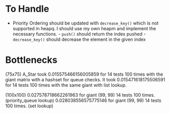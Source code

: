 # To Handle 
- Priority Ordering should be updated with ` decrease_key() ` which is not supported in heapq. I should use my own heapm and implement the necessary functions.
        - `push()` should return the index pushed
        - `decrease_key()` should decrease the element in the given index 

# Bottlenecks
(75x75)
A_Star took 0.015575466156005859 for 14 tests 100 times with the giant matrix
 with a hashset for queue checks.
It took 0.015471618175506591 for 14 tests 100 times with the same giant with list lookup.

(100x100)
0.027578718662261963 for giant (99, 99) 14 tests 100 times. (priority_queue lookup)
0.028038556575775146 for giant (99, 99) 14 tests 100 times. (set lookup)